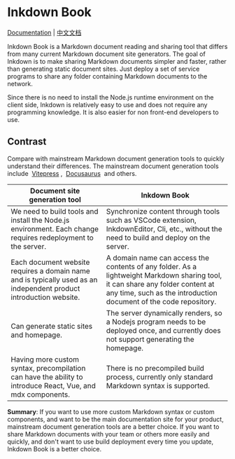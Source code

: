 # Inkdown Book

[Documentation](https://docs.inkdown.cn/doc/en) | [中文文档](https://docs.inkdown.cn/doc/zh)

Inkdown Book is a Markdown document reading and sharing tool that differs from many current Markdown document site generators. The goal of Inkdown is to make sharing Markdown documents simpler and faster, rather than generating static document sites. Just deploy a set of service programs to share any folder containing Markdown documents to the network.

Since there is no need to install the Node.js runtime environment on the client side, Inkdown is relatively easy to use and does not require any programming knowledge. It is also easier for non front-end developers to use.

## Contrast

Compare with mainstream Markdown document generation tools to quickly understand their differences. The mainstream document generation tools include  [Vitepress](https://vitepress.dev/) ,  [Docusaurus](https://docusaurus.io/)  and others.

| Document site generation tool                                                                                      | Inkdown Book                                                                                                                                                                                        |
| ------------------------------------------------------------------------------------------------------------------ | --------------------------------------------------------------------------------------------------------------------------------------------------------------------------------------------------- |
| We need to build tools and install the Node.js environment. Each change requires redeployment to the server.       | Synchronize content through tools such as VSCode extension, InkdownEditor, Cli, etc., without the need to build and deploy on the server.                                                           |
| Each document website requires a domain name and is typically used as an independent product introduction website. | A domain name can access the contents of any folder. As a lightweight Markdown sharing tool, it can share any folder content at any time, such as the introduction document of the code repository. |
| Can generate static sites and homepage.                                                                            | The server dynamically renders, so a Nodejs program needs to be deployed once, and currently does not support generating the homepage.                                                              |
| Having more custom syntax, precompilation can have the ability to introduce React, Vue, and mdx components.        | There is no precompiled build process, currently only standard Markdown syntax is supported.                                                                                                        |

**Summary**: If you want to use more custom Markdown syntax or custom components, and want to be the main documentation site for your product, mainstream document generation tools are a better choice. If you want to share Markdown documents with your team or others more easily and quickly, and don't want to use build deployment every time you update, Inkdown Book is a better choice.